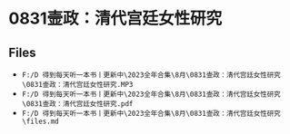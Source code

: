 # 0831壸政：清代宫廷女性研究

## Files

- `F:/D 得到每天听一本书丨更新中\2023全年合集\8月\0831壸政：清代宫廷女性研究\0831壸政：清代宫廷女性研究.MP3`
- `F:/D 得到每天听一本书丨更新中\2023全年合集\8月\0831壸政：清代宫廷女性研究\0831壸政：清代宫廷女性研究.pdf`
- `F:/D 得到每天听一本书丨更新中\2023全年合集\8月\0831壸政：清代宫廷女性研究\files.md`
